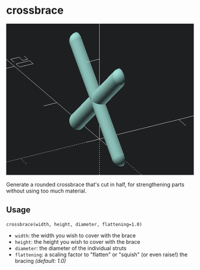 crossbrace
==========

![crossbrace example](crossbrace.png)

Generate a rounded crossbrace that's cut in half, for strengthening parts without using too much
material.

Usage
-----

`crossbrace(width, height, diameter, flattening=1.0)`

* `width`: the width you wish to cover with the brace
* `height`: the height you wish to cover with the brace
* `diameter`: the diameter of the individual struts
* `flattening`: a scaling factor to "flatten" or "squish" (or even raise!) the bracing
  *(default: 1.0)*
